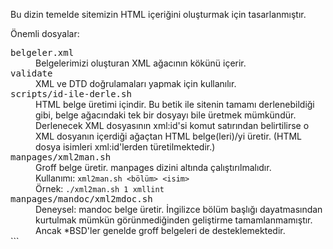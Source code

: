 Bu dizin temelde sitemizin HTML içeriğini oluşturmak için tasarlanmıştır.

Önemli dosyalar:

<dl>
<dt><tt>belgeler.xml</tt></dt>
<dd>Belgelerimizi oluşturan XML ağacının kökünü içerir.</dd>
  
<dt><tt>validate</tt></dt>
<dd>XML ve DTD doğrulamaları yapmak için kullanılır.</dd>

<dt><tt>scripts/id-ile-derle.sh</tt></dt>
<dd>HTML belge üretimi içindir. Bu betik ile sitenin tamamı derlenebildiği
gibi, belge ağacındaki tek bir dosyayı bile üretmek mümkündür.
Derlenecek XML dosyasının xml:id'si komut satırından belirtilirse
o XML dosyanın içerdiği ağaçtan HTML belge(leri)/yi üretir.
(HTML dosya isimleri xml:id'lerden türetilmektedir.)</dd>

<dt><tt>manpages/xml2man.sh</tt></dt>
<dd>Groff belge üretir. manpages dizini altında çalıştırılmalıdır.
<br/>Kullanımı: <code>xml2man.sh &lt;bölüm> &lt;isim></code>
<br/>Örnek: <code>./xml2man.sh 1 xmllint</code></dd>

<dt><tt>manpages/mandoc/xml2mdoc.sh</tt></dt>
<dd> Deneysel: mandoc belge üretir. İngilizce bölüm başlığı
dayatmasından kurtulmak mümkün görünmediğinden geliştirme
tamamlanmamıştır. Ancak *BSD'ler genelde groff belgeleri de
desteklemektedir.</dd>
```

